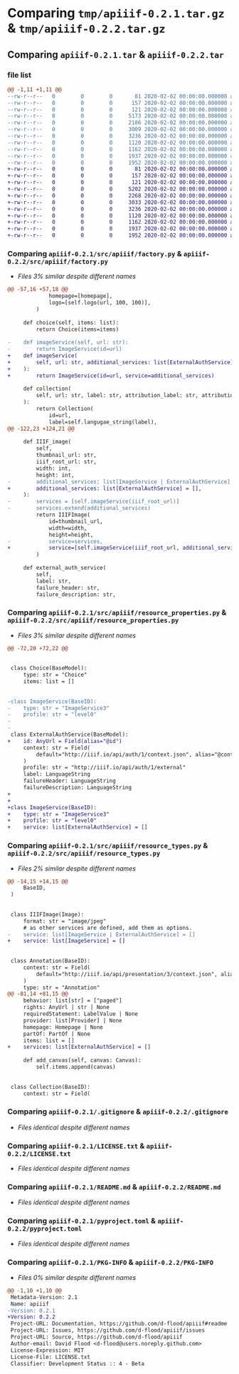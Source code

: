 # Comparing `tmp/apiiif-0.2.1.tar.gz` & `tmp/apiiif-0.2.2.tar.gz`

## Comparing `apiiif-0.2.1.tar` & `apiiif-0.2.2.tar`

### file list

```diff
@@ -1,11 +1,11 @@
--rw-r--r--   0        0        0       81 2020-02-02 00:00:00.000000 apiiif-0.2.1/.vscode/settings.json
--rw-r--r--   0        0        0      157 2020-02-02 00:00:00.000000 apiiif-0.2.1/src/apiiif/__about__.py
--rw-r--r--   0        0        0      121 2020-02-02 00:00:00.000000 apiiif-0.2.1/src/apiiif/__init__.py
--rw-r--r--   0        0        0     5173 2020-02-02 00:00:00.000000 apiiif-0.2.1/src/apiiif/factory.py
--rw-r--r--   0        0        0     2186 2020-02-02 00:00:00.000000 apiiif-0.2.1/src/apiiif/resource_properties.py
--rw-r--r--   0        0        0     3009 2020-02-02 00:00:00.000000 apiiif-0.2.1/src/apiiif/resource_types.py
--rw-r--r--   0        0        0     3236 2020-02-02 00:00:00.000000 apiiif-0.2.1/.gitignore
--rw-r--r--   0        0        0     1120 2020-02-02 00:00:00.000000 apiiif-0.2.1/LICENSE.txt
--rw-r--r--   0        0        0     1162 2020-02-02 00:00:00.000000 apiiif-0.2.1/README.md
--rw-r--r--   0        0        0     1937 2020-02-02 00:00:00.000000 apiiif-0.2.1/pyproject.toml
--rw-r--r--   0        0        0     1952 2020-02-02 00:00:00.000000 apiiif-0.2.1/PKG-INFO
+-rw-r--r--   0        0        0       81 2020-02-02 00:00:00.000000 apiiif-0.2.2/.vscode/settings.json
+-rw-r--r--   0        0        0      157 2020-02-02 00:00:00.000000 apiiif-0.2.2/src/apiiif/__about__.py
+-rw-r--r--   0        0        0      121 2020-02-02 00:00:00.000000 apiiif-0.2.2/src/apiiif/__init__.py
+-rw-r--r--   0        0        0     5202 2020-02-02 00:00:00.000000 apiiif-0.2.2/src/apiiif/factory.py
+-rw-r--r--   0        0        0     2268 2020-02-02 00:00:00.000000 apiiif-0.2.2/src/apiiif/resource_properties.py
+-rw-r--r--   0        0        0     3033 2020-02-02 00:00:00.000000 apiiif-0.2.2/src/apiiif/resource_types.py
+-rw-r--r--   0        0        0     3236 2020-02-02 00:00:00.000000 apiiif-0.2.2/.gitignore
+-rw-r--r--   0        0        0     1120 2020-02-02 00:00:00.000000 apiiif-0.2.2/LICENSE.txt
+-rw-r--r--   0        0        0     1162 2020-02-02 00:00:00.000000 apiiif-0.2.2/README.md
+-rw-r--r--   0        0        0     1937 2020-02-02 00:00:00.000000 apiiif-0.2.2/pyproject.toml
+-rw-r--r--   0        0        0     1952 2020-02-02 00:00:00.000000 apiiif-0.2.2/PKG-INFO
```

### Comparing `apiiif-0.2.1/src/apiiif/factory.py` & `apiiif-0.2.2/src/apiiif/factory.py`

 * *Files 3% similar despite different names*

```diff
@@ -57,16 +57,18 @@
             homepage=[homepage],
             logo=[self.logo(url, 100, 100)],
         )
 
     def choice(self, items: list):
         return Choice(items=items)
 
-    def imageService(self, url: str):
-        return ImageService(id=url)
+    def imageService(
+        self, url: str, additional_services: list[ExternalAuthService] = []
+    ):
+        return ImageService(id=url, service=additional_services)
 
     def collection(
         self, url: str, label: str, attribution_label: str, attribution_value: str
     ):
         return Collection(
             id=url,
             label=self.langugae_string(label),
@@ -122,23 +124,21 @@
 
     def IIIF_image(
         self,
         thumbnail_url: str,
         iiif_root_url: str,
         width: int,
         height: int,
-        additional_services: list[ImageService | ExternalAuthService] = [],
+        additional_services: list[ExternalAuthService] = [],
     ):
-        services = [self.imageService(iiif_root_url)]
-        services.extend(additional_services)
         return IIIFImage(
             id=thumbnail_url,
             width=width,
             height=height,
-            service=services,
+            service=[self.imageService(iiif_root_url, additional_services)],
         )
 
     def external_auth_service(
         self,
         label: str,
         failure_header: str,
         failure_description: str,
```

### Comparing `apiiif-0.2.1/src/apiiif/resource_properties.py` & `apiiif-0.2.2/src/apiiif/resource_properties.py`

 * *Files 3% similar despite different names*

```diff
@@ -72,20 +72,22 @@
 
 
 class Choice(BaseModel):
     type: str = "Choice"
     items: list = []
 
 
-class ImageService(BaseID):
-    type: str = "ImageService3"
-    profile: str = "level0"
-
-
 class ExternalAuthService(BaseModel):
+    id: AnyUrl = Field(alias="@id")
     context: str = Field(
         default="http://iiif.io/api/auth/1/context.json", alias="@context"
     )
     profile: str = "http://iiif.io/api/auth/1/external"
     label: LanguageString
     failureHeader: LanguageString
     failureDescription: LanguageString
+
+
+class ImageService(BaseID):
+    type: str = "ImageService3"
+    profile: str = "level0"
+    service: list[ExternalAuthService] = []
```

### Comparing `apiiif-0.2.1/src/apiiif/resource_types.py` & `apiiif-0.2.2/src/apiiif/resource_types.py`

 * *Files 2% similar despite different names*

```diff
@@ -14,15 +14,15 @@
     BaseID,
 )
 
 
 class IIIFImage(Image):
     format: str = "image/jpeg"
     # as other services are defined, add them as options.
-    service: list[ImageService | ExternalAuthService] = []
+    service: list[ImageService] = []
 
 
 class Annotation(BaseID):
     context: str = Field(
         default="http://iiif.io/api/presentation/3/context.json", alias="@context"
     )
     type: str = "Annotation"
@@ -81,14 +81,15 @@
     behavior: list[str] = ["paged"]
     rights: AnyUrl | str | None
     requiredStatement: LabelValue | None
     provider: list[Provider] | None
     homepage: Homepage | None
     partOf: PartOf | None
     items: list = []
+    services: list[ExternalAuthService] = []
 
     def add_canvas(self, canvas: Canvas):
         self.items.append(canvas)
 
 
 class Collection(BaseID):
     context: str = Field(
```

### Comparing `apiiif-0.2.1/.gitignore` & `apiiif-0.2.2/.gitignore`

 * *Files identical despite different names*

### Comparing `apiiif-0.2.1/LICENSE.txt` & `apiiif-0.2.2/LICENSE.txt`

 * *Files identical despite different names*

### Comparing `apiiif-0.2.1/README.md` & `apiiif-0.2.2/README.md`

 * *Files identical despite different names*

### Comparing `apiiif-0.2.1/pyproject.toml` & `apiiif-0.2.2/pyproject.toml`

 * *Files identical despite different names*

### Comparing `apiiif-0.2.1/PKG-INFO` & `apiiif-0.2.2/PKG-INFO`

 * *Files 0% similar despite different names*

```diff
@@ -1,10 +1,10 @@
 Metadata-Version: 2.1
 Name: apiiif
-Version: 0.2.1
+Version: 0.2.2
 Project-URL: Documentation, https://github.com/d-flood/apiiif#readme
 Project-URL: Issues, https://github.com/d-flood/apiiif/issues
 Project-URL: Source, https://github.com/d-flood/apiiif
 Author-email: David Flood <d-flood@users.noreply.github.com>
 License-Expression: MIT
 License-File: LICENSE.txt
 Classifier: Development Status :: 4 - Beta
```

